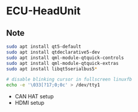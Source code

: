# ECU-HeadUnit

## Note

```bash
sudo apt install qt5-default
sudo apt install qtdeclarative5-dev
sudo apt install qml-module-qtquick-controls
sudo apt install qml-module-qtquick-extras
sudo apt install libqt5serialbus5*

# disable blinking cursor in fullscreen linuxfb
echo -e '\033[?17;0;0c' > /dev/tty1
```

+ CAN HAT setup
+ HDMI setup
